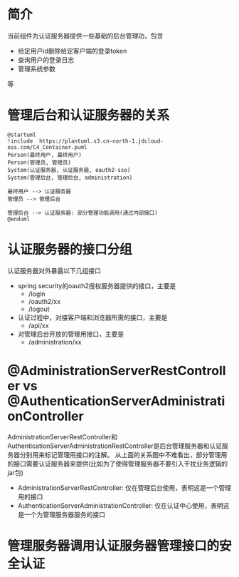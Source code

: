# 简介

当前组件为认证服务器提供一些基础的后台管理功，包含

* 给定用户id删除给定客户端的登录token
* 查询用户的登录日志
* 管理系统参数

等

# 管理后台和认证服务器的关系

```plantuml
@startuml
!include  https://plantuml.s3.cn-north-1.jdcloud-oss.com/C4_Container.puml
Person(最终用户, 最终用户)
Person(管理员, 管理员)
System(认证服务器, 认证服务器, oauth2-sso)
System(管理后台, 管理后台, administration)

最终用户 --> 认证服务器
管理员 --> 管理后台

管理后台 --> 认证服务器: 部分管理功能调用(通过内部接口)
@enduml
```

# 认证服务器的接口分组

认证服务器对外暴露以下几组接口

* spring security的oauth2授权服务器提供的接口，主要是
    * /login
    * /oauth2/xx
    * /logout
* 认证过程中，对接客户端和浏览器所需的接口，主要是
    * /api/xx
* 对管理后台开放的管理用接口，主要是
    * /administration/xx

# @AdministrationServerRestController vs @AuthenticationServerAdministrationController

AdministrationServerRestController和AuthenticationServerAdministrationRestController是后台管理服务器和认证服务器分别用来标记管理用接口的注解。
从上面的关系图中不难看出，部分管理用的接口需要认证服务器来提供(比如为了使得管理服务器不要引入干扰业务逻辑的jar包)

* AdministrationServerRestController: 仅在管理后台使用，表明这是一个管理用的接口
* AuthenticationServerAdministrationController: 仅在认证中心使用，表明这是一个为管理服务器服务的接口

# 管理服务器调用认证服务器管理接口的安全认证
